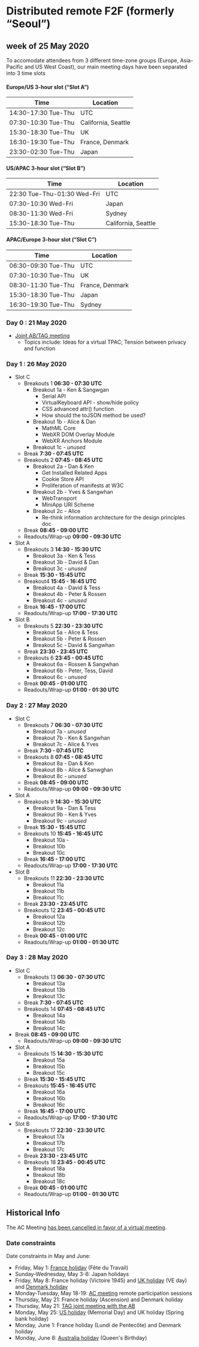 # Distributed remote F2F (formerly “Seoul”)
## week of 25 May 2020 

To accomodate attendees from 3 different time-zone groups (Europe, Asia-Pacific and US West Coast), our main meeting days have been separated into 3 time slots

#### Europe/US 3-hour slot (“Slot A”)

| Time                | Location            |
| ------------------- | ------------------- |
| 14:30-17:30 Tue-Thu | UTC                 |
| 07:30-10:30 Tue-Thu | California, Seattle |
| 15:30-18:30 Tue-Thu | UK                  |
| 16:30-19:30 Tue-Thu | France, Denmark     |
| 23:30-02:30 Tue-Thu | Japan               |

#### US/APAC 3-hour slot (“Slot B”)

| Time                        | Location            |
| --------------------------- | ------------------- |
| 22:30 Tue-Thu-01:30 Wed-Fri | UTC                 |
| 07:30-10:30 Wed-Fri         | Japan               |
| 08:30-11:30 Wed-Fri         | Sydney              |
| 15:30-18:30 Tue-Thu         | California, Seattle |

#### APAC/Europe 3-hour slot (“Slot C”)

| Time                | Location        |
| ------------------- | --------------- |
| 06:30-09:30 Tue-Thu | UTC             |
| 07:30-10:30 Tue-Thu | UK              |
| 08:30-11:30 Tue-Thu | France, Denmark |
| 15:30-18:30 Tue-Thu | Japan           |
| 16:30-19:30 Tue-Thu | Sydney          |


### Day 0 : 21 May 2020

* [Joint AB/TAG meeting](https://www.w3.org/Member/wiki/AB/May2020F2fAgenda#Day_4_-_Thursday.2C_21_May)
  * Topics include: Ideas for a virtual TPAC; Tension between privacy and function

### Day 1 : 26 May 2020

* Slot C
  * Breakouts 1 **06:30 - 07:30 UTC**
    * Breakout 1a - Ken & Sangwgan
      * Serial API
      * VirtualKeyboard API - show/hide policy
      * CSS advanced attr() function
      * How should the toJSON method be used?
    * Breakout 1b - Alice & Dan
      * MathML Core
      * WebXR DOM Overlay Module
      * WebXR Anchors Module
    * Breakout 1c - *unused*
  * Break **7:30 - 07:45 UTC**
  * Breakouts 2 **07:45 - 08:45 UTC**
    * Breakout 2a - Dan & Ken
      * Get Installed Related Apps
      * Cookie Store API 
      * Proliferation of manifests at W3C
    * Breakout 2b - Yves & Sangwhan
      * WebTransport
      * MiniApp URI Scheme
    * Breakout 2c - Alice
      * Re-think information architecture for the design principles doc
  * Break **08:45 - 09:00 UTC**
  * Readouts/Wrap-up **09:00 - 09:30 UTC**
* Slot A
  * Breakouts 3 **14:30 - 15:30 UTC**
    * Breakout 3a - Ken & Tess
    * Breakout 3b - David & Dan
    * Breakout 3c - *unused*
  * Break **15:30 - 15:45 UTC**
  * Breakout4 **15:45 - 16:45 UTC**
    * Breakout 4a - David & Tess
    * Breakout 4b - Peter & Rossen
    * Breakout 4c - *unused*
  * Break **16:45 - 17:00 UTC**
  * Readouts/Wrap-up **17:00 - 17:30 UTC**
* Slot B
  * Breakouts 5 **22:30 - 23:30 UTC**
    * Breakout 5a - Alice & Tess
    * Breakout 5b - Peter & Rossen
    * Breakout 5c - David & Sangwhan
  * Break **23:30 - 23:45 UTC**
  * Breakouts 6 **23:45 - 00:45 UTC**
    * Breakout 6a - Rossen & Sangwhan
    * Breakout 6b - Peter, Tess, David
    * Breakout 6c - *unused*
  * Break **00:45 - 01:00 UTC**
  * Readouts/Wrap-up **01:00 - 01:30 UTC**

### Day 2 : 27 May 2020

* Slot C
  * Breakouts 7 **06:30 - 07:30 UTC**
    * Breakout 7a - *unused*
    * Breakout 7b - Ken & Sangwhan
    * Breakout 7c - Alice & Yves
  * Break **7:30 - 07:45 UTC**
  * Breakouts 8 **07:45 - 08:45 UTC**
    * Breakout 8a - Dan & Ken
    * Breakout 8b - Alice & Sanwghan
    * Breakout 8c - *unused*
  * Break **08:45 - 09:00 UTC**
  * Readouts/Wrap-up **09:00 - 09:30 UTC**
* Slot A
  * Breakouts 9 **14:30 - 15:30 UTC**
    * Breakout 9a - Dan & Tess
    * Breakout 9b - Ken & Yves
    * Breakout 9c - *unused*
  * Break **15:30 - 15:45 UTC**
  * Breakouts 10 **15:45 - 16:45 UTC**
    * Breakout 10a - 
    * Breakout 10b
    * Breakout 10c
  * Break **16:45 - 17:00 UTC**
  * Readouts/Wrap-up **17:00 - 17:30 UTC**
* Slot B
  * Breakouts 11 **22:30 - 23:30 UTC**
    * Breakout 11a
    * Breakout 11b
    * Breakout 11c
  * Break **23:30 - 23:45 UTC**
  * Breakouts 12 **23:45 - 00:45 UTC**
    * Breakout 12a
    * Breakout 12b
    * Breakout 12c
  * Break **00:45 - 01:00 UTC**
  * Readouts/Wrap-up **01:00 - 01:30 UTC**

### Day 3 : 28 May 2020

* Slot C
  * Breakouts 13 **06:30 - 07:30 UTC**
    * Breakout 13a
    * Breakout 13b
    * Breakout 13c
  * Break **7:30 - 07:45 UTC**
  * Breakouts 14 **07:45 - 08:45 UTC**
    * Breakout 14a
    * Breakout 14b
    * Breakout 14c
 * Break **08:45 - 09:00 UTC**
   * Readouts/Wrap-up **09:00 - 09:30 UTC**
* Slot A
  * Breakouts 15 **14:30 - 15:30 UTC**
    * Breakout 15a
    * Breakout 15b
    * Breakout 15c
  * Break **15:30 - 15:45 UTC**
  * Breakouts **15:45 - 16:45 UTC**
    * Breakout 16a
    * Breakout 16b
    * Breakout 16c
  * Break **16:45 - 17:00 UTC**
  * Readouts/Wrap-up **17:00 - 17:30 UTC**
* Slot B
  * Breakouts 17 **22:30 - 23:30 UTC**
    * Breakout 17a
    * Breakout 17b
    * Breakout 17c
  * Break **23:30 - 23:45 UTC**
  * Breakouts 18 **23:45 - 00:45 UTC**
    * Breakout 18a
    * Breakout 18b
    * Breakout 18c
  * Break **00:45 - 01:00 UTC**
  * Readouts/Wrap-up **01:00 - 01:30 UTC**


## Historical Info

The AC Meeting [has been cancelled in favor of a virtual meeting](https://lists.w3.org/Archives/Member/w3c-ac-members/2020JanMar/0025.html).

### Date constraints

Date constraints in May and June:
* Friday, May 1: [France holiday](https://www.service-public.fr/particuliers/vosdroits/F24496) (Fête du Travail)
* Sunday-Wednesday, May 3-6: Japan holidays
* Friday, May 8: France holiday (Victoire 1945) and [UK holiday](https://www.gov.uk/bank-holidays) (VE day) and [Denmark holiday](https://www.timeanddate.com/holidays/denmark/)
* Monday-Tuesday, May 18-19: [AC meeting](https://lists.w3.org/Archives/Member/w3c-ac-members/2020JanMar/0025.html) remote participation sessions
* Thursday, May 21: France holiday (Ascension) and Denmark holiday
* Thursday, May 21: [TAG joint meeting with the AB](https://www.w3.org/Member/wiki/AB/May2020F2fAgenda#Day_4_-_Thursday.2C_21_May)
* Monday, May 25: [US holiday](https://www.opm.gov/policy-data-oversight/pay-leave/federal-holidays/#url=2020) (Memorial Day) and UK holiday (Spring bank holiday)
* Monday, June 1: France holiday (Lundi de Pentecôte) and Denmark holiday
* Monday, June 8: [Australia holiday](https://www.australia.gov.au/about-australia/special-dates-and-events/public-holidays#nsw) (Queen's Birthday)
